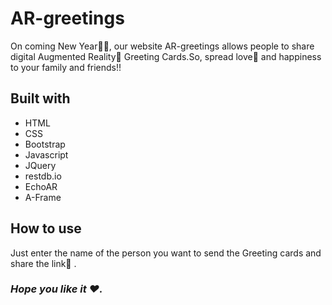 # AR-greetings

On coming New Year🎉🎈, our website AR-greetings allows people to share digital Augmented Reality📱 Greeting Cards.So, spread love💖 and happiness to your family and friends!!

## Built with
- HTML
- CSS
- Bootstrap
- Javascript
- JQuery
- restdb.io
- EchoAR
- A-Frame

## How to use
Just enter the name of the person you want to send the Greeting cards and share the link📎 .

### <i>Hope you like it ❤️.
